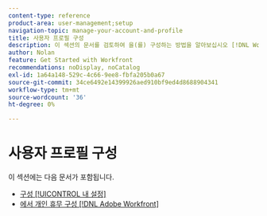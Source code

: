 ```yaml
---
content-type: reference
product-area: user-management;setup
navigation-topic: manage-your-account-and-profile
title: 사용자 프로필 구성
description: 이 섹션의 문서를 검토하여 을(를) 구성하는 방법을 알아보십시오 [!DNL Workfront] 사용자 프로필.
author: Nolan
feature: Get Started with Workfront
recommendations: noDisplay, noCatalog
exl-id: 1a64a148-529c-4c66-9ee8-fbfa205b0a67
source-git-commit: 34ce6492e14399926aed910bf9ed4d8688904341
workflow-type: tm+mt
source-wordcount: '36'
ht-degree: 0%

---
```


# 사용자 프로필 구성

이 섹션에는 다음 문서가 포함됩니다.

* [구성 [!UICONTROL 내 설정]](../../../workfront-basics/manage-your-account-and-profile/configuring-your-user-profile/configure-my-settings.md)
* [에서 개인 휴무 구성 [!DNL Adobe Workfront]](../../../workfront-basics/manage-your-account-and-profile/configuring-your-user-profile/personal-time-overview.md)
